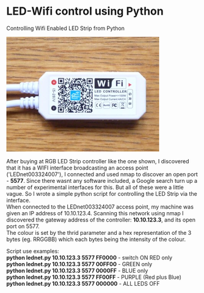 # LED-Wifi control using Python
Controlling Wifi Enabled LED Strip from Python

<img src='https://github.com/Jppx/LED-Wifi/blob/main/LED_WIFI_CONTROLLER2.jpg'/>

After buying at RGB LED Strip controller like the one shown, I discovered that it has a WIFI interface broadcasting an access point ('LEDnet003324007'), I connected and used nmap to discover an open port - <b>5577</b>. Since there wasnt any software included, a Google search turn up a number of experimental interfaces for this. But all of these were a little vague. So I wrote a  simple python script for controlling the LED Strip via the interface.
<br>When connected to the LEDnet003324007 access point, my machine was given an IP address of 10.10.123.4. Scanning this network using nmap I discovered the gateway address of the controller:  <b>10.10.123.3</b>, and its open port on 5577.<br>
The colour is set by the thrid parameter and a hex representation of the 3 bytes (eg. RRGGBB) which each bytes being the intensity of the colour.

Script use examples:<br>
  <b>python lednet.py 10.10.123.3 5577 FF0000</b>  - switch ON RED only<br>
  <b>python lednet.py 10.10.123.3 5577 00FF00</b>  - GREEN only<br>
  <b>python lednet.py 10.10.123.3 5577 0000FF</b>  - BLUE only<br>
  <b>python lednet.py 10.10.123.3 5577 FF00FF</b>  - PURPLE (Red plus Blue)<br>
  <b>python lednet.py 10.10.123.3 5577 000000</b>  - ALL LEDS OFF
  
